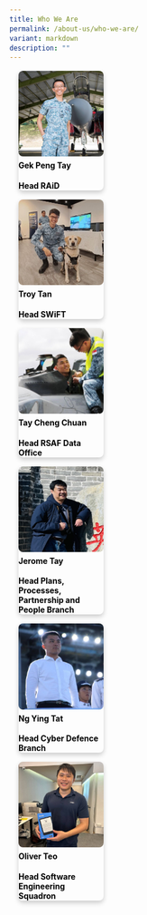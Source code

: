 ```yaml
---
title: Who We Are
permalink: /about-us/who-we-are/
variant: markdown
description: ""
---
```

<div class="row"> 
<div style="color:black;font-size:30;border-radius:8px;box-shadow:0 4px 8px 0 rgba(0,0,0,0.2);width:30%;margin:16px" class="col"> 
<img style="border-radius:8px;" src="/images/Who%20We%20Are/Gek_peng.jpeg"> 
<h4 style="margin-top:4px"><b>Gek Peng Tay</b></h4>
<div> <b>Head RAiD</b> </div>
</div> 
	
<div style="color:black;font-size:30;border-radius:8px;box-shadow:0 4px 8px 0 rgba(0,0,0,0.2);width:30%;margin:16px" class="col"> 
<img style="border-radius:8px;" src="/images/Who%20We%20Are/troy_tan.jpg"> 
<h4 style="margin-top:4px"><b>Troy Tan</b></h4>
<div> <b>Head SWiFT</b> </div>
</div> 
</div> 

<div class="row"> 
<div style="color:black;font-size:30;border-radius:8px;box-shadow:0 4px 8px 0 rgba(0,0,0,0.2);width:30%;margin:16px" class="col"> 
<img style="border-radius:8px;" src="/images/Who%20We%20Are/tay_cheng_chuan.jpg"> 
<h4 style="margin-top:4px"><b>Tay Cheng Chuan</b></h4>
<div> <b>Head RSAF Data Office</b> </div>
</div> 
	
<div style="color:black;font-size:30;border-radius:8px;box-shadow:0 4px 8px 0 rgba(0,0,0,0.2);width:30%;margin:16px" class="col"> 
<img style="border-radius:8px;" src="/images/Who%20We%20Are/jerome_tay.jpg"> 
<h4 style="margin-top:4px"><b>Jerome Tay</b></h4>
<div> <b>Head Plans, Processes, Partnership and People Branch</b> </div>
</div> 
</div> 

<div class="row"> 
<div style="color:black;font-size:30;border-radius:8px;box-shadow:0 4px 8px 0 rgba(0,0,0,0.2);width:30%;margin:16px" class="col"> 
<img style="border-radius:8px;" src="/images/Who%20We%20Are/hdcyber.png"> 
<h4 style="margin-top:4px"><b>Ng Ying Tat</b></h4>
<div> <b>Head Cyber Defence Branch</b> </div>
</div> 
	
<div style="color:black;font-size:30;border-radius:8px;box-shadow:0 4px 8px 0 rgba(0,0,0,0.2);width:30%;margin:16px" class="col"> 
<img style="border-radius:8px;" src="/images/oliver.png"> 
<h4 style="margin-top:4px"><b>Oliver Teo</b></h4>
<div> <b>Head Software Engineering Squadron</b> </div>
</div> 
</div> 